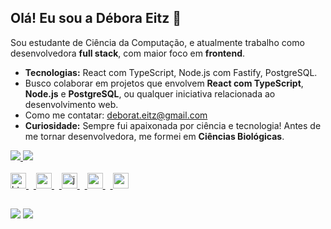 ## Olá! Eu sou a Débora Eitz 👋

Sou estudante de Ciência da Computação, e atualmente trabalho como desenvolvedora **full stack**, com maior foco em **frontend**.  

- **Tecnologias:** React com TypeScript, Node.js com Fastify, PostgreSQL.  
- Busco colaborar em projetos que envolvem **React com TypeScript**, **Node.js** e **PostgreSQL**, ou qualquer iniciativa relacionada ao desenvolvimento web.  
- Como me contatar: [deborat.eitz@gmail.com](mailto:deborat.eitz@gmail.com)  
- **Curiosidade:** Sempre fui apaixonada por ciência e tecnologia! Antes de me tornar desenvolvedora, me formei em **Ciências Biológicas**.

<div>
  <a href="https://github.com/deboraeitz">
  <img height:"180em" src="https://github-redme-stats.vercel.app/api?username=deboraeitz&show_icons=true&theme=tokyonight&include_all_commits=true&count_private=true"/>
  <img height:"189em" src="https://github-readme-stats.vercel.app/api/top-langs/?username=deboraeitz&layout=compact&langs_counts=16&theme=tokyonight"/>
</div>
  
<div style="display: inline_block"><br>
  <img src="https://cdn.jsdelivr.net/gh/devicons/devicon/icons/html5/html5-original.svg" height="25" alt="html5 logo"  />
  <img width="8" />
  <img src="https://cdn.jsdelivr.net/gh/devicons/devicon/icons/css3/css3-original.svg" height="25" alt="css3 logo"  />
  <img width="8" />
  <img src="https://cdn.jsdelivr.net/gh/devicons/devicon/icons/javascript/javascript-plain.svg" height="25" alt="javascript logo"  />
  <img width="8" />
  <img src="https://cdn.jsdelivr.net/gh/devicons/devicon/icons/react/react-original.svg" height="25" alt="react logo"  />
  <img width="8" />
  <img src="https://cdn.jsdelivr.net/gh/devicons/devicon/icons/postgresql/postgresql-original.svg" height="25" alt="postgresql logo"  />
</div>

 ##

 <div> 
  <a href = "mailto:deborat.eitz@gmail.com"><img src="https://img.shields.io/badge/-Gmail-%23333?style=for-the-badge&logo=gmail&logoColor=white" target="_blank"></a>
  <a href="https://www.linkedin.com/in/deboraeitz/" target="_blank"><img src="https://img.shields.io/badge/-LinkedIn-%230077B5?style=for-the-badge&logo=linkedin&logoColor=white" target="_blank"></a> 
  
</div>
